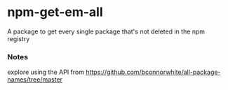 # npm-get-em-all

A package to get every single package that's not deleted in the npm registry


### Notes
explore using the API from https://github.com/bconnorwhite/all-package-names/tree/master
